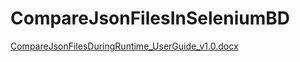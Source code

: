 # CompareJsonFilesInSeleniumBD
[CompareJsonFilesDuringRuntime_UserGuide_v1.0.docx](https://github.com/MynkModi/CompareJsonFilesInSeleniumBDD/files/8484482/CompareJsonFilesDuringRuntime_UserGuide_v1.0.docx)
